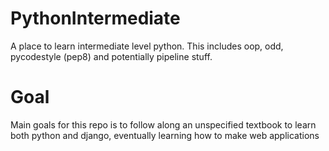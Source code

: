 # PythonIntermediate
A place to learn intermediate level python. This includes oop, odd, pycodestyle (pep8) and potentially pipeline stuff.

# Goal
Main goals for this repo is to follow along an unspecified textbook to learn both python and django, eventually learning how to make web applications
